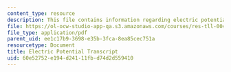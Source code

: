 ```yaml
---
content_type: resource
description: This file contains information regarding electric potential transcript.
file: https://ol-ocw-studio-app-qa.s3.amazonaws.com/courses/res-tll-004-stem-concept-videos-fall-2013/60e52752e194d24111fbd74d2d559410_MITRES_TLL-004F13_ElecPote.pdf
file_type: application/pdf
parent_uid: ee1c17b9-3698-e35b-3fca-8ea85cec751a
resourcetype: Document
title: Electric Potential Transcript
uid: 60e52752-e194-d241-11fb-d74d2d559410
---
```

